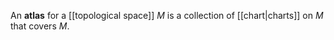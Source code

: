 An **atlas** for a [[topological space]] $M$ is a collection of [[chart|charts]] on $M$ that covers $M$.